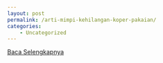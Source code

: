 ```yaml
---
layout: post
permalink: /arti-mimpi-kehilangan-koper-pakaian/
categories:
    - Uncategorized
---
```


[Baca Selengkapnya](/04)